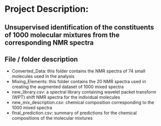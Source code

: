 # Project Description:
## Unsupervised identification of the constituents of 1000 molecular mixtures from the corresponding NMR spectra 

## File / folder description
- Converted_Data: this folder contains the NMR spectra of 74 small molecules used in the analysis
- Mixing_Elements: this folder contains the 20 NMR spectra used in creating the augmented dataset of 1000 mixed spectra
- new_library.csv: a spectral library containing wavelet packet transform (WPT) shift NMR spectra for the individual molecules
- new_mix_description.csv: chemical composition corresponding to the 1000 mixed spectra
- final_prediction.csv: summary of predictions for the chemical compositions of the molecular mixtures
